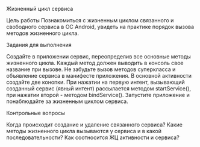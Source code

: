 Жизненный цикл сервиса

Цель работы Познакомиться с жизненным циклом связанного и свободного сервиса в ОС Android, увидеть на практике порядок вызова методов жизненного цикла.

Задания для выполнения

Создайте в приложении сервис, переопределив все основные методы жизненного цикла. Каждый метод должен выводить в консоль свое название при вызове. Не забудьте вызов методов суперкласса и объявление сервиса в манифесте приложения. В основной активности создайте две конопки. При нажатии на первую интент, вызывающий созданный сервис (явный интент) рассылается методом startService(), при нажатии второй - методом bindService(). Запустите приложение и понаблюдайте за жизненным циклом сервиса.

Контрольные вопросы

Когда происходит создание и удаление связанного сервиса? Какие методы жизненного цикла вызываются у сервиса и в какой последовательности? Как соотносится ЖЦ активности и сервиса?
